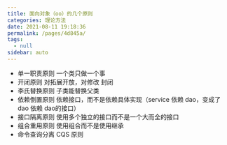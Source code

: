 ```yaml
---
title: 面向对象（oo）的几个原则
categories: 理论方法
date: 2021-08-11 19:18:36
permalink: /pages/4d845a/
tags: 
  - null
sidebar: auto
---
```


- 单一职责原则 一个类只做一个事
- 开闭原则 对拓展开放，对修改 封闭
- 李氏替换原则 子类能替换父类
- 依赖倒置原则 依赖接口，而不是依赖具体实现（service 依赖 dao，变成了dao 依赖 dao的接口）
- 接口隔离原则 使用多个独立的接口而不是一个大而全的接口
- 组合重用原则 使用组合而不是使用继承
- 命令查询分离 CQS 原则